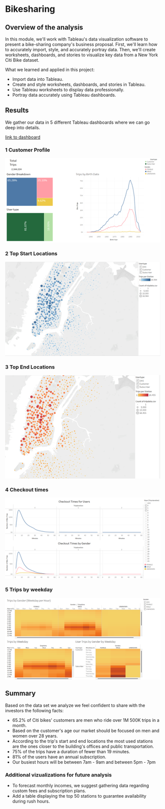 # Bikesharing

## Overview of the analysis

In this module, we'll work with Tableau's data visualization software to present a bike-sharing company's business proposal. First, we'll learn how to accurately import, style, and accurately portray data. Then, we'll create worksheets, dashboards, and stories to visualize key data from a New York Citi Bike dataset.

What we learned and applied in this project:

- Import data into Tableau.
- Create and style worksheets, dashboards, and stories in Tableau.
- Use Tableau worksheets to display data professionally.
- Portray data accurately using Tableau dashboards.

## Results

We gather our data in 5 different Tableau dashboards where we can go deep into details.

[link to dashboard](https://public.tableau.com/app/profile/miguel.perez6295/viz/TableuChallenge_16630976949490/CitiBikeSharing?publish=yes)


### 1 Customer Profile

![This is an image](Resources/Customer.png)

### 2 Top Start Locations

![This is an image](Resources/Startlocation.png)

### 3 Top End Locations

![This is an image](Resources/Endlocation.png)

### 4 Checkout times

![This is an image](Resources/checkout.png)

### 5 Trips by weekday

![This is an image](Resources/Weekday.png)

## Summary

Based on the data set we analyze we feel confident to share with the investors the following facts:
- 65.2% of Citi bikes' customers are men who ride over 1M 500K trips in a month. 
- Based on the customer's age our market should be focused on men and women over 28 years. 
- According to the trip's start and end locations the most used stations are the ones closer to the building's offices and public transportation.
- 75% of the trips have a duration of fewer than 19 minutes.
- 81% of the users have an annual subscription.
- Our busiest hours will be between 7am - 9am and between 5pm - 7pm
### Additional vizualizations for future analysis
- To forecast monthly incomes, we suggest gathering data regarding custom fees and subscription plans. 
- Add a table displaying the top 50 stations to guarantee availability during rush hours.
